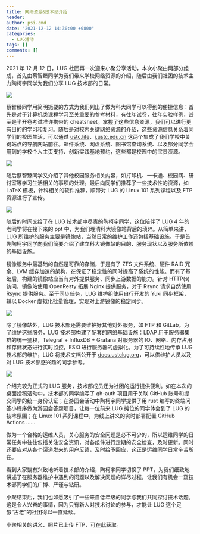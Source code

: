 ```yaml
---
title: 网络资源&技术部介绍
header:
author: psi-cmd
date: "2021-12-12 14:30:00 +0800"
categories:
  - LUG活动
tags: []
comments: []
---
```


2021 年 12 月 12 日，LUG 社团再一次迎来小聚分享活动，本次小聚由两部分组成，首先由蔡智臻同学为我们带来学校网络资源的介绍，随后由我们社团的技术主力陶柯宇同学为我们分享 LUG 技术部的日常。

![](http://ftp.lug.ustc.edu.cn/weekly_party/2021.12.12_%E7%BD%91%E7%BB%9C%E8%B5%84%E6%BA%90%26%E6%8A%80%E6%9C%AF%E9%83%A8%E4%BB%8B%E7%BB%8D/photos/IMG_20211212_145118.jpg)

蔡智臻同学用简明扼要的方式为我们列出了做为科大同学可以得到的便捷信息：首先是对于计算机类课程学习至关重要的参考材料，有往年试卷，往年实验样例，甚至是半开卷考试准许携带的 cheatsheet。掌握了这些信息资源，我们可以进行更有目的的学习和复习。随后是对校内关键网络资源的介绍，这些资源信息关系着同学们的校园生活，可以通过 [ustc.life](https://ustc.life)、[i.ustc.edu.cn](https://i.ustc.edu.cn) 这两个集成了我们学校中关键站点的导航网站前往。邮件系统、网盘系统、图书馆查询系统、以及部分同学会用到的学校个人主页支持、创新实践基地预约，这些都是校园中的宝贵资源。

![](http://ftp.lug.ustc.edu.cn/weekly_party/2021.12.12_%E7%BD%91%E7%BB%9C%E8%B5%84%E6%BA%90%26%E6%8A%80%E6%9C%AF%E9%83%A8%E4%BB%8B%E7%BB%8D/photos/IMG_20211212_145527.jpg)

随后蔡智臻同学又介绍了其他校园服务相关内容，如打印机、一卡通、校园网、研讨室等学习生活相关的事项的处理。最后向同学们推荐了一些技术性的资源，如 LaTeX 模板，计科相关的软件推荐，顺带对 LUG 的 Linux 101 系列课程以及 FTP 资源进行了宣传。

![](http://ftp.lug.ustc.edu.cn/weekly_party/2021.12.12_%E7%BD%91%E7%BB%9C%E8%B5%84%E6%BA%90%26%E6%8A%80%E6%9C%AF%E9%83%A8%E4%BB%8B%E7%BB%8D/photos/IMG_20211212_151251.jpg)

随后的时间交给了在 LUG 技术部中尽责的陶柯宇同学，这位陪伴了 LUG 4 年的老同学将在接下来的 ppt 中，为我们理清科大镜像站背后的琐碎。从简单来讲，LUG 所维护的服务主要是镜像站，当然日常的维护工作还包括基础设施。于是首先陶柯宇同学向我们简要介绍了建立科大镜像站的目的、服务现状以及服务所依赖的基础设施。

镜像服务中最基础的自然是可靠的存储，于是有了 ZFS 文件系统、硬件 RAID 冗余、LVM 缓存加速的架构，在保证了稳定性的同时提高了系统的性能。而有了基础后，构建的镜像站应当有对外提供服务、同步上游数据的能力。针对 HTTP(s) 访问，镜像站使用 OpenResty 拓展 Nginx 提供服务，对于 Rsync 请求自然使用 Rsync 提供服务。至于同步任务，LUG 维护组使用自行开发的 Yuki 同步框架，辅以 Docker 虚拟化批量管理，实现对上游镜像的稳定同步。

![](http://ftp.lug.ustc.edu.cn/weekly_party/2021.12.12_%E7%BD%91%E7%BB%9C%E8%B5%84%E6%BA%90%26%E6%8A%80%E6%9C%AF%E9%83%A8%E4%BB%8B%E7%BB%8D/photos/IMG_20211212_151925.jpg)

除了镜像站外，LUG 技术部还需要维护好其他对外服务，如 FTP 和 GitLab。为了维护这些服务，LUG 技术部构建了配套的网络基础设施：LDAP 用于服务器集群的统一鉴权，Telegraf + InfluxDB + Grafana 对服务器的 IO、网络、内存占用和存储状态进行实时监控，ESXi 进行服务器的虚拟化。为了可持续性地传承 LUG 技术部的维护，LUG 将技术文档公开于 [docs.ustclug.org](https://docs.ustclug.org)，可以供维护人员以及对 LUG 技术部感兴趣的同学参考。

![](http://ftp.lug.ustc.edu.cn/weekly_party/2021.12.12_%E7%BD%91%E7%BB%9C%E8%B5%84%E6%BA%90%26%E6%8A%80%E6%9C%AF%E9%83%A8%E4%BB%8B%E7%BB%8D/photos/IMG_20211212_153100.jpg)

介绍完较为正式的 LUG 服务，技术部成员还为社团的运行提供便利。如在本次的桌面投稿活动中，技术部的同学编写了 gh-auth 项目用于关联 GitHub 账号和提交同学的统一身份认证；在游园会活动中陶柯宇同学提供了用 rust 编写的终端问答小程序做为游园会答题项目，让每一位前来 LUG 摊位的同学体会到了 LUG 的技术氛围；在 Linux 101 系列课程中，为线上讲义的实时部署配置 GitHub Actions ……

做为一个合格的运维人员，关心服务的安全问题是必不可少的，所以运维同学的日常任务中往往包括关注安全资讯，对各组件进行定期的安全检查，及时更新。同时还要应对从各个渠道发来的用户反馈，及时给予回应，这正是运维同学日常辛苦所在。

看到大家饶有兴致地听着技术部的介绍，陶柯宇同学切换了 PPT，为我们细致地讲述了在服务器维护中遇到的问题以及解决问题的详尽过程，让我们有机会一窥技术部同学们的广博、严谨与钻研。

小聚结束后，我们也如愿吸引了一些来自低年级的同学与我们共同探讨技术话题。这是令人兴奋的事情，因为只有新人对技术讨论的参与，才能让 LUG 这个足够“古老”的社团得以一直延续。

小聚相关的讲义、照片已上传 FTP，可[在此](http://ftp.lug.ustc.edu.cn/weekly_party/2021.12.12_%E7%BD%91%E7%BB%9C%E8%B5%84%E6%BA%90%26%E6%8A%80%E6%9C%AF%E9%83%A8%E4%BB%8B%E7%BB%8D/)获取。
